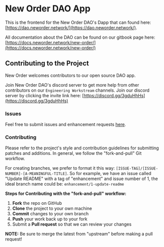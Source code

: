 # New Order DAO App

This is the frontend for the New Order DAO's Dapp that can found here: [https://dao.neworder.network/](https://dao.neworder.network/).

All documentation about the DAO can be found on our gitbook page here: [https://docs.neworder.network/new-order/](https://docs.neworder.network/new-order/)

## Contributing to the Project

New Order welcomes contributors to our open source DAO app.

Join New Order DAO's discord server to get more help from other contributors on our `Engineering Workstream` channels. Join our discord server by clicking the invite link here: [https://discord.gg/3gduHhHs](https://discord.gg/3gduHhHs)

### Issues

Feel free to submit issues and enhancement requests [here](https://github.com/new-order-network/dao-app-frontend/issues).

### Contributing

Please refer to the project's style and contribution guidelines for submitting patches and additions. In general, we follow the "fork-and-pull" Git workflow.

For creating branches, we prefer to format it this way:
`[ISSUE-TAG]/[ISSUE-NUMBER]-[A-MEANINGFUL-TITLE]`. So for example, we have an issue called "Update README" with a tag of "enhancement" and issue number of 1, the ideal branch name could be: `enhancement/1-update-readme`

**Steps for Contributing with the "fork-and-pull" workflow:**

1.  **Fork** the repo on GitHub
2.  **Clone** the project to your own machine
3.  **Commit** changes to your own branch
4.  **Push** your work back up to your fork
5.  Submit a **Pull request** so that we can review your changes

**NOTE:** Be sure to merge the latest from "upstream" before making a pull request!
